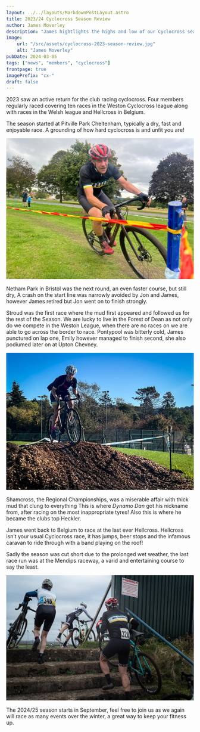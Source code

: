 ```yaml
---
layout: ../../layouts/MarkdownPostLayout.astro
title: 2023/24 Cyclocross Season Review
author: James Moverley
description: "James hightlights the highs and low of our Cyclocross season"
image:
    url: "/src/assets/cyclocross-2023-season-review.jpg"
    alt: "James Moverley"
pubDate: 2024-03-05
tags: ["news", "members", "cyclocross"]
frontpage: true
imagePrefix: "cx-"
draft: false
---
```


2023 saw an active return for the club racing cyclocross. Four members regularly raced covering ten races in the Weston Cyclocross league along with races in the Welsh league and Hellcross in Belgium.

The  season started at Pitville Park Cheltenham, typically a dry, fast and enjoyable race. A grounding of how hard cyclocross is and unfit you are!

![Dan](../../assets/cx-dan.jpg)


Netham Park in Bristol was the next round, an even faster course, but still dry, A crash on the start line was narrowly avoided by Jon and James, however James retired but Jon went on to finish strongly. 

Stroud was the first race where the mud first appeared and followed us for the rest of the Season.
We are lucky to live in the Forest of Dean as not only  do we compete in the Weston League, when there are no races on we are able to go across the border to race. Pontypool was bitterly cold, James punctured on lap one, Emily however managed to finish second, she also podiumed later on at Upton Chevney.

![Emily](../../assets/cx-emily.jpg)

Shamcross, the Regional Championships, was a miserable affair with thick mud that clung to everything This is where _Dynamo Dan_ got his nickname from, after racing on the most inappropriate tyres! Also this is where he became the clubs top Heckler.


James went back to Belgium to race at the last ever Hellcross. Hellcross isn’t your usual Cyclocross race, it has jumps, beer stops and the infamous caravan to ride through with a band playing on the roof!

Sadly the season was cut short due to the prolonged wet weather, the last race run was at the Mendips raceway, a varid and entertaining course to say the least. 

![Jon](../../assets/cx-jon.jpg)

The 2024/25 season starts in September, feel free to join us as we again will race as many events over the winter, a great way to keep your fitness up.